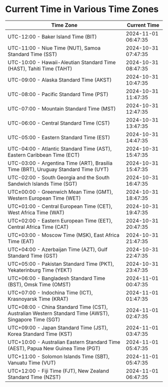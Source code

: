 # Current Time in Various Time Zones

| Time Zone | Current Time |
|-----------|--------------|
| UTC-12:00 - Baker Island Time (BIT) | 2024-11-01 06:47:35 |
| UTC-11:00 - Niue Time (NUT), Samoa Standard Time (SST) | 2024-10-31 07:47:35 |
| UTC-10:00 - Hawaii-Aleutian Standard Time (HAST), Tahiti Time (TAHT) | 2024-10-31 08:47:35 |
| UTC-09:00 - Alaska Standard Time (AKST) | 2024-10-31 10:47:35 |
| UTC-08:00 - Pacific Standard Time (PST) | 2024-10-31 11:47:35 |
| UTC-07:00 - Mountain Standard Time (MST) | 2024-10-31 12:47:35 |
| UTC-06:00 - Central Standard Time (CST) | 2024-10-31 13:47:35 |
| UTC-05:00 - Eastern Standard Time (EST) | 2024-10-31 14:47:35 |
| UTC-04:00 - Atlantic Standard Time (AST), Eastern Caribbean Time (ECT) | 2024-10-31 15:47:35 |
| UTC-03:00 - Argentina Time (ART), Brasília Time (BRT), Uruguay Standard Time (UYT) | 2024-10-31 15:47:35 |
| UTC-02:00 - South Georgia and the South Sandwich Islands Time (SGT) | 2024-10-31 16:47:35 |
| UTC±00:00 - Greenwich Mean Time (GMT), Western European Time (WET) | 2024-10-31 18:47:35 |
| UTC+01:00 - Central European Time (CET), West Africa Time (WAT) | 2024-10-31 19:47:35 |
| UTC+02:00 - Eastern European Time (EET), Central Africa Time (CAT) | 2024-10-31 20:47:35 |
| UTC+03:00 - Moscow Time (MSK), East Africa Time (EAT) | 2024-10-31 21:47:35 |
| UTC+04:00 - Azerbaijan Time (AZT), Gulf Standard Time (GST) | 2024-10-31 22:47:35 |
| UTC+05:00 - Pakistan Standard Time (PKT), Yekaterinburg Time (YEKT) | 2024-10-31 23:47:35 |
| UTC+06:00 - Bangladesh Standard Time (BST), Omsk Time (OMST) | 2024-11-01 00:47:35 |
| UTC+07:00 - Indochina Time (ICT), Krasnoyarsk Time (KRAT) | 2024-11-01 01:47:35 |
| UTC+08:00 - China Standard Time (CST), Australian Western Standard Time (AWST), Singapore Time (SGT) | 2024-11-01 02:47:35 |
| UTC+09:00 - Japan Standard Time (JST), Korea Standard Time (KST) | 2024-11-01 03:47:35 |
| UTC+10:00 - Australian Eastern Standard Time (AEST), Papua New Guinea Time (PGT) | 2024-11-01 05:47:35 |
| UTC+11:00 - Solomon Islands Time (SBT), Vanuatu Time (VUT) | 2024-11-01 05:47:35 |
| UTC+12:00 - Fiji Time (FJT), New Zealand Standard Time (NZST) | 2024-11-01 06:47:35 |
